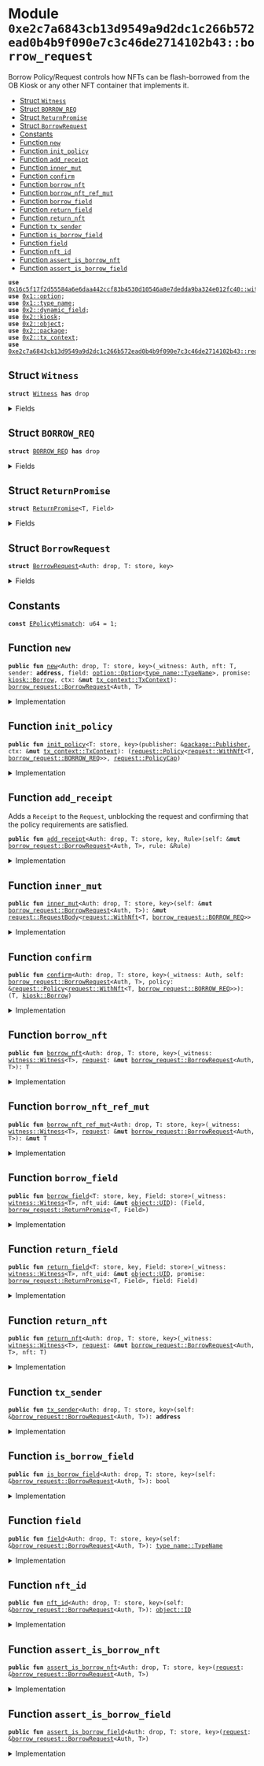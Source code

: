 
<a name="0xe2c7a6843cb13d9549a9d2dc1c266b572ead0b4b9f090e7c3c46de2714102b43_borrow_request"></a>

# Module `0xe2c7a6843cb13d9549a9d2dc1c266b572ead0b4b9f090e7c3c46de2714102b43::borrow_request`

Borrow Policy/Request controls how NFTs can be flash-borrowed from the OB Kiosk
or any other NFT container that implements it.


-  [Struct `Witness`](#0xe2c7a6843cb13d9549a9d2dc1c266b572ead0b4b9f090e7c3c46de2714102b43_borrow_request_Witness)
-  [Struct `BORROW_REQ`](#0xe2c7a6843cb13d9549a9d2dc1c266b572ead0b4b9f090e7c3c46de2714102b43_borrow_request_BORROW_REQ)
-  [Struct `ReturnPromise`](#0xe2c7a6843cb13d9549a9d2dc1c266b572ead0b4b9f090e7c3c46de2714102b43_borrow_request_ReturnPromise)
-  [Struct `BorrowRequest`](#0xe2c7a6843cb13d9549a9d2dc1c266b572ead0b4b9f090e7c3c46de2714102b43_borrow_request_BorrowRequest)
-  [Constants](#@Constants_0)
-  [Function `new`](#0xe2c7a6843cb13d9549a9d2dc1c266b572ead0b4b9f090e7c3c46de2714102b43_borrow_request_new)
-  [Function `init_policy`](#0xe2c7a6843cb13d9549a9d2dc1c266b572ead0b4b9f090e7c3c46de2714102b43_borrow_request_init_policy)
-  [Function `add_receipt`](#0xe2c7a6843cb13d9549a9d2dc1c266b572ead0b4b9f090e7c3c46de2714102b43_borrow_request_add_receipt)
-  [Function `inner_mut`](#0xe2c7a6843cb13d9549a9d2dc1c266b572ead0b4b9f090e7c3c46de2714102b43_borrow_request_inner_mut)
-  [Function `confirm`](#0xe2c7a6843cb13d9549a9d2dc1c266b572ead0b4b9f090e7c3c46de2714102b43_borrow_request_confirm)
-  [Function `borrow_nft`](#0xe2c7a6843cb13d9549a9d2dc1c266b572ead0b4b9f090e7c3c46de2714102b43_borrow_request_borrow_nft)
-  [Function `borrow_nft_ref_mut`](#0xe2c7a6843cb13d9549a9d2dc1c266b572ead0b4b9f090e7c3c46de2714102b43_borrow_request_borrow_nft_ref_mut)
-  [Function `borrow_field`](#0xe2c7a6843cb13d9549a9d2dc1c266b572ead0b4b9f090e7c3c46de2714102b43_borrow_request_borrow_field)
-  [Function `return_field`](#0xe2c7a6843cb13d9549a9d2dc1c266b572ead0b4b9f090e7c3c46de2714102b43_borrow_request_return_field)
-  [Function `return_nft`](#0xe2c7a6843cb13d9549a9d2dc1c266b572ead0b4b9f090e7c3c46de2714102b43_borrow_request_return_nft)
-  [Function `tx_sender`](#0xe2c7a6843cb13d9549a9d2dc1c266b572ead0b4b9f090e7c3c46de2714102b43_borrow_request_tx_sender)
-  [Function `is_borrow_field`](#0xe2c7a6843cb13d9549a9d2dc1c266b572ead0b4b9f090e7c3c46de2714102b43_borrow_request_is_borrow_field)
-  [Function `field`](#0xe2c7a6843cb13d9549a9d2dc1c266b572ead0b4b9f090e7c3c46de2714102b43_borrow_request_field)
-  [Function `nft_id`](#0xe2c7a6843cb13d9549a9d2dc1c266b572ead0b4b9f090e7c3c46de2714102b43_borrow_request_nft_id)
-  [Function `assert_is_borrow_nft`](#0xe2c7a6843cb13d9549a9d2dc1c266b572ead0b4b9f090e7c3c46de2714102b43_borrow_request_assert_is_borrow_nft)
-  [Function `assert_is_borrow_field`](#0xe2c7a6843cb13d9549a9d2dc1c266b572ead0b4b9f090e7c3c46de2714102b43_borrow_request_assert_is_borrow_field)


<pre><code><b>use</b> <a href="">0x16c5f17f2d55584a6e6daa442ccf83b4530d10546a8e7dedda9ba324e012fc40::witness</a>;
<b>use</b> <a href="">0x1::option</a>;
<b>use</b> <a href="">0x1::type_name</a>;
<b>use</b> <a href="">0x2::dynamic_field</a>;
<b>use</b> <a href="">0x2::kiosk</a>;
<b>use</b> <a href="">0x2::object</a>;
<b>use</b> <a href="">0x2::package</a>;
<b>use</b> <a href="">0x2::tx_context</a>;
<b>use</b> <a href="request.md#0xe2c7a6843cb13d9549a9d2dc1c266b572ead0b4b9f090e7c3c46de2714102b43_request">0xe2c7a6843cb13d9549a9d2dc1c266b572ead0b4b9f090e7c3c46de2714102b43::request</a>;
</code></pre>



<a name="0xe2c7a6843cb13d9549a9d2dc1c266b572ead0b4b9f090e7c3c46de2714102b43_borrow_request_Witness"></a>

## Struct `Witness`



<pre><code><b>struct</b> <a href="borrow.md#0xe2c7a6843cb13d9549a9d2dc1c266b572ead0b4b9f090e7c3c46de2714102b43_borrow_request_Witness">Witness</a> <b>has</b> drop
</code></pre>



<details>
<summary>Fields</summary>


<dl>
<dt>
<code>dummy_field: bool</code>
</dt>
<dd>

</dd>
</dl>


</details>

<a name="0xe2c7a6843cb13d9549a9d2dc1c266b572ead0b4b9f090e7c3c46de2714102b43_borrow_request_BORROW_REQ"></a>

## Struct `BORROW_REQ`



<pre><code><b>struct</b> <a href="borrow.md#0xe2c7a6843cb13d9549a9d2dc1c266b572ead0b4b9f090e7c3c46de2714102b43_borrow_request_BORROW_REQ">BORROW_REQ</a> <b>has</b> drop
</code></pre>



<details>
<summary>Fields</summary>


<dl>
<dt>
<code>dummy_field: bool</code>
</dt>
<dd>

</dd>
</dl>


</details>

<a name="0xe2c7a6843cb13d9549a9d2dc1c266b572ead0b4b9f090e7c3c46de2714102b43_borrow_request_ReturnPromise"></a>

## Struct `ReturnPromise`



<pre><code><b>struct</b> <a href="borrow.md#0xe2c7a6843cb13d9549a9d2dc1c266b572ead0b4b9f090e7c3c46de2714102b43_borrow_request_ReturnPromise">ReturnPromise</a>&lt;T, Field&gt;
</code></pre>



<details>
<summary>Fields</summary>


<dl>
<dt>
<code>nft_id: <a href="_ID">object::ID</a></code>
</dt>
<dd>

</dd>
</dl>


</details>

<a name="0xe2c7a6843cb13d9549a9d2dc1c266b572ead0b4b9f090e7c3c46de2714102b43_borrow_request_BorrowRequest"></a>

## Struct `BorrowRequest`



<pre><code><b>struct</b> <a href="borrow.md#0xe2c7a6843cb13d9549a9d2dc1c266b572ead0b4b9f090e7c3c46de2714102b43_borrow_request_BorrowRequest">BorrowRequest</a>&lt;Auth: drop, T: store, key&gt;
</code></pre>



<details>
<summary>Fields</summary>


<dl>
<dt>
<code>nft_id: <a href="_ID">object::ID</a></code>
</dt>
<dd>

</dd>
<dt>
<code>nft: <a href="_Option">option::Option</a>&lt;T&gt;</code>
</dt>
<dd>

</dd>
<dt>
<code>sender: <b>address</b></code>
</dt>
<dd>

</dd>
<dt>
<code>field: <a href="_Option">option::Option</a>&lt;<a href="_TypeName">type_name::TypeName</a>&gt;</code>
</dt>
<dd>

</dd>
<dt>
<code>promise: <a href="_Borrow">kiosk::Borrow</a></code>
</dt>
<dd>

</dd>
<dt>
<code>inner: <a href="request.md#0xe2c7a6843cb13d9549a9d2dc1c266b572ead0b4b9f090e7c3c46de2714102b43_request_RequestBody">request::RequestBody</a>&lt;<a href="request.md#0xe2c7a6843cb13d9549a9d2dc1c266b572ead0b4b9f090e7c3c46de2714102b43_request_WithNft">request::WithNft</a>&lt;T, <a href="borrow.md#0xe2c7a6843cb13d9549a9d2dc1c266b572ead0b4b9f090e7c3c46de2714102b43_borrow_request_BORROW_REQ">borrow_request::BORROW_REQ</a>&gt;&gt;</code>
</dt>
<dd>

</dd>
</dl>


</details>

<a name="@Constants_0"></a>

## Constants


<a name="0xe2c7a6843cb13d9549a9d2dc1c266b572ead0b4b9f090e7c3c46de2714102b43_borrow_request_EPolicyMismatch"></a>



<pre><code><b>const</b> <a href="borrow.md#0xe2c7a6843cb13d9549a9d2dc1c266b572ead0b4b9f090e7c3c46de2714102b43_borrow_request_EPolicyMismatch">EPolicyMismatch</a>: u64 = 1;
</code></pre>



<a name="0xe2c7a6843cb13d9549a9d2dc1c266b572ead0b4b9f090e7c3c46de2714102b43_borrow_request_new"></a>

## Function `new`



<pre><code><b>public</b> <b>fun</b> <a href="borrow.md#0xe2c7a6843cb13d9549a9d2dc1c266b572ead0b4b9f090e7c3c46de2714102b43_borrow_request_new">new</a>&lt;Auth: drop, T: store, key&gt;(_witness: Auth, nft: T, sender: <b>address</b>, field: <a href="_Option">option::Option</a>&lt;<a href="_TypeName">type_name::TypeName</a>&gt;, promise: <a href="_Borrow">kiosk::Borrow</a>, ctx: &<b>mut</b> <a href="_TxContext">tx_context::TxContext</a>): <a href="borrow.md#0xe2c7a6843cb13d9549a9d2dc1c266b572ead0b4b9f090e7c3c46de2714102b43_borrow_request_BorrowRequest">borrow_request::BorrowRequest</a>&lt;Auth, T&gt;
</code></pre>



<details>
<summary>Implementation</summary>


<pre><code><b>public</b> <b>fun</b> <a href="borrow.md#0xe2c7a6843cb13d9549a9d2dc1c266b572ead0b4b9f090e7c3c46de2714102b43_borrow_request_new">new</a>&lt;Auth: drop, T: key + store&gt;(
    _witness: Auth,
    nft: T,
    sender: <b>address</b>,
    field: Option&lt;TypeName&gt;,
    promise: Borrow,
    ctx: &<b>mut</b> TxContext,
): <a href="borrow.md#0xe2c7a6843cb13d9549a9d2dc1c266b572ead0b4b9f090e7c3c46de2714102b43_borrow_request_BorrowRequest">BorrowRequest</a>&lt;Auth, T&gt; {
    <b>let</b> nft_id = <a href="_id">object::id</a>(&nft);

    <a href="borrow.md#0xe2c7a6843cb13d9549a9d2dc1c266b572ead0b4b9f090e7c3c46de2714102b43_borrow_request_BorrowRequest">BorrowRequest</a>&lt;Auth, T&gt; {
        nft_id,
        nft: some(nft),
        sender,
        field,
        promise,
        inner: <a href="request.md#0xe2c7a6843cb13d9549a9d2dc1c266b572ead0b4b9f090e7c3c46de2714102b43_request_new">request::new</a>(ctx),
    }
}
</code></pre>



</details>

<a name="0xe2c7a6843cb13d9549a9d2dc1c266b572ead0b4b9f090e7c3c46de2714102b43_borrow_request_init_policy"></a>

## Function `init_policy`



<pre><code><b>public</b> <b>fun</b> <a href="borrow.md#0xe2c7a6843cb13d9549a9d2dc1c266b572ead0b4b9f090e7c3c46de2714102b43_borrow_request_init_policy">init_policy</a>&lt;T: store, key&gt;(publisher: &<a href="_Publisher">package::Publisher</a>, ctx: &<b>mut</b> <a href="_TxContext">tx_context::TxContext</a>): (<a href="request.md#0xe2c7a6843cb13d9549a9d2dc1c266b572ead0b4b9f090e7c3c46de2714102b43_request_Policy">request::Policy</a>&lt;<a href="request.md#0xe2c7a6843cb13d9549a9d2dc1c266b572ead0b4b9f090e7c3c46de2714102b43_request_WithNft">request::WithNft</a>&lt;T, <a href="borrow.md#0xe2c7a6843cb13d9549a9d2dc1c266b572ead0b4b9f090e7c3c46de2714102b43_borrow_request_BORROW_REQ">borrow_request::BORROW_REQ</a>&gt;&gt;, <a href="request.md#0xe2c7a6843cb13d9549a9d2dc1c266b572ead0b4b9f090e7c3c46de2714102b43_request_PolicyCap">request::PolicyCap</a>)
</code></pre>



<details>
<summary>Implementation</summary>


<pre><code><b>public</b> <b>fun</b> <a href="borrow.md#0xe2c7a6843cb13d9549a9d2dc1c266b572ead0b4b9f090e7c3c46de2714102b43_borrow_request_init_policy">init_policy</a>&lt;T: key + store&gt;(publisher: &Publisher, ctx: &<b>mut</b> TxContext): (Policy&lt;WithNft&lt;T, <a href="borrow.md#0xe2c7a6843cb13d9549a9d2dc1c266b572ead0b4b9f090e7c3c46de2714102b43_borrow_request_BORROW_REQ">BORROW_REQ</a>&gt;&gt;, PolicyCap) {
    <a href="request.md#0xe2c7a6843cb13d9549a9d2dc1c266b572ead0b4b9f090e7c3c46de2714102b43_request_new_policy_with_type">request::new_policy_with_type</a>(<a href="borrow.md#0xe2c7a6843cb13d9549a9d2dc1c266b572ead0b4b9f090e7c3c46de2714102b43_borrow_request_BORROW_REQ">BORROW_REQ</a> {}, publisher, ctx)
}
</code></pre>



</details>

<a name="0xe2c7a6843cb13d9549a9d2dc1c266b572ead0b4b9f090e7c3c46de2714102b43_borrow_request_add_receipt"></a>

## Function `add_receipt`

Adds a <code>Receipt</code> to the <code>Request</code>, unblocking the request and
confirming that the policy requirements are satisfied.


<pre><code><b>public</b> <b>fun</b> <a href="borrow.md#0xe2c7a6843cb13d9549a9d2dc1c266b572ead0b4b9f090e7c3c46de2714102b43_borrow_request_add_receipt">add_receipt</a>&lt;Auth: drop, T: store, key, Rule&gt;(self: &<b>mut</b> <a href="borrow.md#0xe2c7a6843cb13d9549a9d2dc1c266b572ead0b4b9f090e7c3c46de2714102b43_borrow_request_BorrowRequest">borrow_request::BorrowRequest</a>&lt;Auth, T&gt;, rule: &Rule)
</code></pre>



<details>
<summary>Implementation</summary>


<pre><code><b>public</b> <b>fun</b> <a href="borrow.md#0xe2c7a6843cb13d9549a9d2dc1c266b572ead0b4b9f090e7c3c46de2714102b43_borrow_request_add_receipt">add_receipt</a>&lt;Auth: drop, T: key + store, Rule&gt;(self: &<b>mut</b> <a href="borrow.md#0xe2c7a6843cb13d9549a9d2dc1c266b572ead0b4b9f090e7c3c46de2714102b43_borrow_request_BorrowRequest">BorrowRequest</a>&lt;Auth, T&gt;, rule: &Rule) {
    <a href="request.md#0xe2c7a6843cb13d9549a9d2dc1c266b572ead0b4b9f090e7c3c46de2714102b43_request_add_receipt">request::add_receipt</a>(&<b>mut</b> self.inner, rule);
}
</code></pre>



</details>

<a name="0xe2c7a6843cb13d9549a9d2dc1c266b572ead0b4b9f090e7c3c46de2714102b43_borrow_request_inner_mut"></a>

## Function `inner_mut`



<pre><code><b>public</b> <b>fun</b> <a href="borrow.md#0xe2c7a6843cb13d9549a9d2dc1c266b572ead0b4b9f090e7c3c46de2714102b43_borrow_request_inner_mut">inner_mut</a>&lt;Auth: drop, T: store, key&gt;(self: &<b>mut</b> <a href="borrow.md#0xe2c7a6843cb13d9549a9d2dc1c266b572ead0b4b9f090e7c3c46de2714102b43_borrow_request_BorrowRequest">borrow_request::BorrowRequest</a>&lt;Auth, T&gt;): &<b>mut</b> <a href="request.md#0xe2c7a6843cb13d9549a9d2dc1c266b572ead0b4b9f090e7c3c46de2714102b43_request_RequestBody">request::RequestBody</a>&lt;<a href="request.md#0xe2c7a6843cb13d9549a9d2dc1c266b572ead0b4b9f090e7c3c46de2714102b43_request_WithNft">request::WithNft</a>&lt;T, <a href="borrow.md#0xe2c7a6843cb13d9549a9d2dc1c266b572ead0b4b9f090e7c3c46de2714102b43_borrow_request_BORROW_REQ">borrow_request::BORROW_REQ</a>&gt;&gt;
</code></pre>



<details>
<summary>Implementation</summary>


<pre><code><b>public</b> <b>fun</b> <a href="borrow.md#0xe2c7a6843cb13d9549a9d2dc1c266b572ead0b4b9f090e7c3c46de2714102b43_borrow_request_inner_mut">inner_mut</a>&lt;Auth: drop, T: key + store&gt;(
    self: &<b>mut</b> <a href="borrow.md#0xe2c7a6843cb13d9549a9d2dc1c266b572ead0b4b9f090e7c3c46de2714102b43_borrow_request_BorrowRequest">BorrowRequest</a>&lt;Auth, T&gt;
): &<b>mut</b> RequestBody&lt;WithNft&lt;T, <a href="borrow.md#0xe2c7a6843cb13d9549a9d2dc1c266b572ead0b4b9f090e7c3c46de2714102b43_borrow_request_BORROW_REQ">BORROW_REQ</a>&gt;&gt; { &<b>mut</b> self.inner }
</code></pre>



</details>

<a name="0xe2c7a6843cb13d9549a9d2dc1c266b572ead0b4b9f090e7c3c46de2714102b43_borrow_request_confirm"></a>

## Function `confirm`



<pre><code><b>public</b> <b>fun</b> <a href="borrow.md#0xe2c7a6843cb13d9549a9d2dc1c266b572ead0b4b9f090e7c3c46de2714102b43_borrow_request_confirm">confirm</a>&lt;Auth: drop, T: store, key&gt;(_witness: Auth, self: <a href="borrow.md#0xe2c7a6843cb13d9549a9d2dc1c266b572ead0b4b9f090e7c3c46de2714102b43_borrow_request_BorrowRequest">borrow_request::BorrowRequest</a>&lt;Auth, T&gt;, policy: &<a href="request.md#0xe2c7a6843cb13d9549a9d2dc1c266b572ead0b4b9f090e7c3c46de2714102b43_request_Policy">request::Policy</a>&lt;<a href="request.md#0xe2c7a6843cb13d9549a9d2dc1c266b572ead0b4b9f090e7c3c46de2714102b43_request_WithNft">request::WithNft</a>&lt;T, <a href="borrow.md#0xe2c7a6843cb13d9549a9d2dc1c266b572ead0b4b9f090e7c3c46de2714102b43_borrow_request_BORROW_REQ">borrow_request::BORROW_REQ</a>&gt;&gt;): (T, <a href="_Borrow">kiosk::Borrow</a>)
</code></pre>



<details>
<summary>Implementation</summary>


<pre><code><b>public</b> <b>fun</b> <a href="borrow.md#0xe2c7a6843cb13d9549a9d2dc1c266b572ead0b4b9f090e7c3c46de2714102b43_borrow_request_confirm">confirm</a>&lt;Auth: drop, T: key + store&gt;(
    _witness: Auth, self: <a href="borrow.md#0xe2c7a6843cb13d9549a9d2dc1c266b572ead0b4b9f090e7c3c46de2714102b43_borrow_request_BorrowRequest">BorrowRequest</a>&lt;Auth, T&gt;, policy: &Policy&lt;WithNft&lt;T, <a href="borrow.md#0xe2c7a6843cb13d9549a9d2dc1c266b572ead0b4b9f090e7c3c46de2714102b43_borrow_request_BORROW_REQ">BORROW_REQ</a>&gt;&gt;
): (T, Borrow) {
    <b>assert</b>!(<a href="_is_some">option::is_some</a>(&self.nft), 0);

    <b>let</b> <a href="borrow.md#0xe2c7a6843cb13d9549a9d2dc1c266b572ead0b4b9f090e7c3c46de2714102b43_borrow_request_BorrowRequest">BorrowRequest</a> {
        nft_id: _,
        nft,
        sender: _,
        field: _,
        promise,
        inner,
    } = self;


    // TODO: Right now there are no guarantees that the Field was not removed,
    // it relies on faithful implementation on behalf of the creator, this is not
    // ideal we would ideally have a bulletproof here.

    <a href="request.md#0xe2c7a6843cb13d9549a9d2dc1c266b572ead0b4b9f090e7c3c46de2714102b43_request_confirm">request::confirm</a>(inner, policy);
    (<a href="_destroy_some">option::destroy_some</a>(nft), promise)
}
</code></pre>



</details>

<a name="0xe2c7a6843cb13d9549a9d2dc1c266b572ead0b4b9f090e7c3c46de2714102b43_borrow_request_borrow_nft"></a>

## Function `borrow_nft`



<pre><code><b>public</b> <b>fun</b> <a href="borrow.md#0xe2c7a6843cb13d9549a9d2dc1c266b572ead0b4b9f090e7c3c46de2714102b43_borrow_request_borrow_nft">borrow_nft</a>&lt;Auth: drop, T: store, key&gt;(_witness: <a href="_Witness">witness::Witness</a>&lt;T&gt;, <a href="request.md#0xe2c7a6843cb13d9549a9d2dc1c266b572ead0b4b9f090e7c3c46de2714102b43_request">request</a>: &<b>mut</b> <a href="borrow.md#0xe2c7a6843cb13d9549a9d2dc1c266b572ead0b4b9f090e7c3c46de2714102b43_borrow_request_BorrowRequest">borrow_request::BorrowRequest</a>&lt;Auth, T&gt;): T
</code></pre>



<details>
<summary>Implementation</summary>


<pre><code><b>public</b> <b>fun</b> <a href="borrow.md#0xe2c7a6843cb13d9549a9d2dc1c266b572ead0b4b9f090e7c3c46de2714102b43_borrow_request_borrow_nft">borrow_nft</a>&lt;Auth: drop, T: key + store&gt;(
    // Creator <a href="borrow.md#0xe2c7a6843cb13d9549a9d2dc1c266b572ead0b4b9f090e7c3c46de2714102b43_borrow_request_Witness">Witness</a>: Only the creator's contract should have
    // the ability <b>to</b> operate on the inner <a href="">object</a> extract a field
    _witness: DelegatedWitness&lt;T&gt;,
    <a href="request.md#0xe2c7a6843cb13d9549a9d2dc1c266b572ead0b4b9f090e7c3c46de2714102b43_request">request</a>: &<b>mut</b> <a href="borrow.md#0xe2c7a6843cb13d9549a9d2dc1c266b572ead0b4b9f090e7c3c46de2714102b43_borrow_request_BorrowRequest">BorrowRequest</a>&lt;Auth, T&gt;,
): T {
    <b>assert</b>!(<a href="_is_none">option::is_none</a>(&<a href="request.md#0xe2c7a6843cb13d9549a9d2dc1c266b572ead0b4b9f090e7c3c46de2714102b43_request">request</a>.field), 0);
    <a href="_extract">option::extract</a>(&<b>mut</b> <a href="request.md#0xe2c7a6843cb13d9549a9d2dc1c266b572ead0b4b9f090e7c3c46de2714102b43_request">request</a>.nft)
}
</code></pre>



</details>

<a name="0xe2c7a6843cb13d9549a9d2dc1c266b572ead0b4b9f090e7c3c46de2714102b43_borrow_request_borrow_nft_ref_mut"></a>

## Function `borrow_nft_ref_mut`



<pre><code><b>public</b> <b>fun</b> <a href="borrow.md#0xe2c7a6843cb13d9549a9d2dc1c266b572ead0b4b9f090e7c3c46de2714102b43_borrow_request_borrow_nft_ref_mut">borrow_nft_ref_mut</a>&lt;Auth: drop, T: store, key&gt;(_witness: <a href="_Witness">witness::Witness</a>&lt;T&gt;, <a href="request.md#0xe2c7a6843cb13d9549a9d2dc1c266b572ead0b4b9f090e7c3c46de2714102b43_request">request</a>: &<b>mut</b> <a href="borrow.md#0xe2c7a6843cb13d9549a9d2dc1c266b572ead0b4b9f090e7c3c46de2714102b43_borrow_request_BorrowRequest">borrow_request::BorrowRequest</a>&lt;Auth, T&gt;): &<b>mut</b> T
</code></pre>



<details>
<summary>Implementation</summary>


<pre><code><b>public</b> <b>fun</b> <a href="borrow.md#0xe2c7a6843cb13d9549a9d2dc1c266b572ead0b4b9f090e7c3c46de2714102b43_borrow_request_borrow_nft_ref_mut">borrow_nft_ref_mut</a>&lt;Auth: drop, T: key + store&gt;(
    // Creator <a href="borrow.md#0xe2c7a6843cb13d9549a9d2dc1c266b572ead0b4b9f090e7c3c46de2714102b43_borrow_request_Witness">Witness</a>: Only the creator's contract should have
    // the ability <b>to</b> operate on the inner <a href="">object</a> extract a field
    _witness: DelegatedWitness&lt;T&gt;,
    <a href="request.md#0xe2c7a6843cb13d9549a9d2dc1c266b572ead0b4b9f090e7c3c46de2714102b43_request">request</a>: &<b>mut</b> <a href="borrow.md#0xe2c7a6843cb13d9549a9d2dc1c266b572ead0b4b9f090e7c3c46de2714102b43_borrow_request_BorrowRequest">BorrowRequest</a>&lt;Auth, T&gt;,
): &<b>mut</b> T {
    <a href="_borrow_mut">option::borrow_mut</a>(&<b>mut</b> <a href="request.md#0xe2c7a6843cb13d9549a9d2dc1c266b572ead0b4b9f090e7c3c46de2714102b43_request">request</a>.nft)
}
</code></pre>



</details>

<a name="0xe2c7a6843cb13d9549a9d2dc1c266b572ead0b4b9f090e7c3c46de2714102b43_borrow_request_borrow_field"></a>

## Function `borrow_field`



<pre><code><b>public</b> <b>fun</b> <a href="borrow.md#0xe2c7a6843cb13d9549a9d2dc1c266b572ead0b4b9f090e7c3c46de2714102b43_borrow_request_borrow_field">borrow_field</a>&lt;T: store, key, Field: store&gt;(_witness: <a href="_Witness">witness::Witness</a>&lt;T&gt;, nft_uid: &<b>mut</b> <a href="_UID">object::UID</a>): (Field, <a href="borrow.md#0xe2c7a6843cb13d9549a9d2dc1c266b572ead0b4b9f090e7c3c46de2714102b43_borrow_request_ReturnPromise">borrow_request::ReturnPromise</a>&lt;T, Field&gt;)
</code></pre>



<details>
<summary>Implementation</summary>


<pre><code><b>public</b> <b>fun</b> <a href="borrow.md#0xe2c7a6843cb13d9549a9d2dc1c266b572ead0b4b9f090e7c3c46de2714102b43_borrow_request_borrow_field">borrow_field</a>&lt;T: key + store, Field: store&gt;(
    _witness: DelegatedWitness&lt;T&gt;,
    nft_uid: &<b>mut</b> UID,
): (Field, <a href="borrow.md#0xe2c7a6843cb13d9549a9d2dc1c266b572ead0b4b9f090e7c3c46de2714102b43_borrow_request_ReturnPromise">ReturnPromise</a>&lt;T, Field&gt;) {
    <b>let</b> nft_id = <a href="_uid_to_inner">object::uid_to_inner</a>(nft_uid);

    <b>let</b> field: Field = df::remove(nft_uid, <a href="_get">type_name::get</a>&lt;Field&gt;());

    (field, <a href="borrow.md#0xe2c7a6843cb13d9549a9d2dc1c266b572ead0b4b9f090e7c3c46de2714102b43_borrow_request_ReturnPromise">ReturnPromise</a> { nft_id })
}
</code></pre>



</details>

<a name="0xe2c7a6843cb13d9549a9d2dc1c266b572ead0b4b9f090e7c3c46de2714102b43_borrow_request_return_field"></a>

## Function `return_field`



<pre><code><b>public</b> <b>fun</b> <a href="borrow.md#0xe2c7a6843cb13d9549a9d2dc1c266b572ead0b4b9f090e7c3c46de2714102b43_borrow_request_return_field">return_field</a>&lt;T: store, key, Field: store&gt;(_witness: <a href="_Witness">witness::Witness</a>&lt;T&gt;, nft_uid: &<b>mut</b> <a href="_UID">object::UID</a>, promise: <a href="borrow.md#0xe2c7a6843cb13d9549a9d2dc1c266b572ead0b4b9f090e7c3c46de2714102b43_borrow_request_ReturnPromise">borrow_request::ReturnPromise</a>&lt;T, Field&gt;, field: Field)
</code></pre>



<details>
<summary>Implementation</summary>


<pre><code><b>public</b> <b>fun</b> <a href="borrow.md#0xe2c7a6843cb13d9549a9d2dc1c266b572ead0b4b9f090e7c3c46de2714102b43_borrow_request_return_field">return_field</a>&lt;T: key + store, Field: store&gt;(
    _witness: DelegatedWitness&lt;T&gt;,
    nft_uid: &<b>mut</b> UID,
    promise: <a href="borrow.md#0xe2c7a6843cb13d9549a9d2dc1c266b572ead0b4b9f090e7c3c46de2714102b43_borrow_request_ReturnPromise">ReturnPromise</a>&lt;T, Field&gt;,
    field: Field,
) {
    // No need <b>to</b> call the following assertion, we will confirm that the field
    // is present before resolving the <a href="borrow.md#0xe2c7a6843cb13d9549a9d2dc1c266b572ead0b4b9f090e7c3c46de2714102b43_borrow_request_BorrowRequest">BorrowRequest</a>
    // <b>assert</b>!(<a href="request.md#0xe2c7a6843cb13d9549a9d2dc1c266b572ead0b4b9f090e7c3c46de2714102b43_request">request</a>.is_returned == <b>false</b>, 0);
    <b>assert</b>!(<a href="_uid_to_inner">object::uid_to_inner</a>(nft_uid) == promise.nft_id, 0);
    df::add(nft_uid, <a href="_get">type_name::get</a>&lt;Field&gt;(), field);

    <b>let</b> <a href="borrow.md#0xe2c7a6843cb13d9549a9d2dc1c266b572ead0b4b9f090e7c3c46de2714102b43_borrow_request_ReturnPromise">ReturnPromise</a> { nft_id: _ } = promise;

}
</code></pre>



</details>

<a name="0xe2c7a6843cb13d9549a9d2dc1c266b572ead0b4b9f090e7c3c46de2714102b43_borrow_request_return_nft"></a>

## Function `return_nft`



<pre><code><b>public</b> <b>fun</b> <a href="borrow.md#0xe2c7a6843cb13d9549a9d2dc1c266b572ead0b4b9f090e7c3c46de2714102b43_borrow_request_return_nft">return_nft</a>&lt;Auth: drop, T: store, key&gt;(_witness: <a href="_Witness">witness::Witness</a>&lt;T&gt;, <a href="request.md#0xe2c7a6843cb13d9549a9d2dc1c266b572ead0b4b9f090e7c3c46de2714102b43_request">request</a>: &<b>mut</b> <a href="borrow.md#0xe2c7a6843cb13d9549a9d2dc1c266b572ead0b4b9f090e7c3c46de2714102b43_borrow_request_BorrowRequest">borrow_request::BorrowRequest</a>&lt;Auth, T&gt;, nft: T)
</code></pre>



<details>
<summary>Implementation</summary>


<pre><code><b>public</b> <b>fun</b> <a href="borrow.md#0xe2c7a6843cb13d9549a9d2dc1c266b572ead0b4b9f090e7c3c46de2714102b43_borrow_request_return_nft">return_nft</a>&lt;Auth: drop, T: key + store&gt;(
    _witness: DelegatedWitness&lt;T&gt;,
    <a href="request.md#0xe2c7a6843cb13d9549a9d2dc1c266b572ead0b4b9f090e7c3c46de2714102b43_request">request</a>: &<b>mut</b> <a href="borrow.md#0xe2c7a6843cb13d9549a9d2dc1c266b572ead0b4b9f090e7c3c46de2714102b43_borrow_request_BorrowRequest">BorrowRequest</a>&lt;Auth, T&gt;,
    nft: T,
) {
    <b>assert</b>!(<a href="_id">object::id</a>(&nft) == <a href="request.md#0xe2c7a6843cb13d9549a9d2dc1c266b572ead0b4b9f090e7c3c46de2714102b43_request">request</a>.nft_id, 0);
    <a href="_fill">option::fill</a>(&<b>mut</b> <a href="request.md#0xe2c7a6843cb13d9549a9d2dc1c266b572ead0b4b9f090e7c3c46de2714102b43_request">request</a>.nft, nft);
}
</code></pre>



</details>

<a name="0xe2c7a6843cb13d9549a9d2dc1c266b572ead0b4b9f090e7c3c46de2714102b43_borrow_request_tx_sender"></a>

## Function `tx_sender`



<pre><code><b>public</b> <b>fun</b> <a href="borrow.md#0xe2c7a6843cb13d9549a9d2dc1c266b572ead0b4b9f090e7c3c46de2714102b43_borrow_request_tx_sender">tx_sender</a>&lt;Auth: drop, T: store, key&gt;(self: &<a href="borrow.md#0xe2c7a6843cb13d9549a9d2dc1c266b572ead0b4b9f090e7c3c46de2714102b43_borrow_request_BorrowRequest">borrow_request::BorrowRequest</a>&lt;Auth, T&gt;): <b>address</b>
</code></pre>



<details>
<summary>Implementation</summary>


<pre><code><b>public</b> <b>fun</b> <a href="borrow.md#0xe2c7a6843cb13d9549a9d2dc1c266b572ead0b4b9f090e7c3c46de2714102b43_borrow_request_tx_sender">tx_sender</a>&lt;Auth: drop, T: key + store&gt;(self: &<a href="borrow.md#0xe2c7a6843cb13d9549a9d2dc1c266b572ead0b4b9f090e7c3c46de2714102b43_borrow_request_BorrowRequest">BorrowRequest</a>&lt;Auth, T&gt;): <b>address</b> { self.sender }
</code></pre>



</details>

<a name="0xe2c7a6843cb13d9549a9d2dc1c266b572ead0b4b9f090e7c3c46de2714102b43_borrow_request_is_borrow_field"></a>

## Function `is_borrow_field`



<pre><code><b>public</b> <b>fun</b> <a href="borrow.md#0xe2c7a6843cb13d9549a9d2dc1c266b572ead0b4b9f090e7c3c46de2714102b43_borrow_request_is_borrow_field">is_borrow_field</a>&lt;Auth: drop, T: store, key&gt;(self: &<a href="borrow.md#0xe2c7a6843cb13d9549a9d2dc1c266b572ead0b4b9f090e7c3c46de2714102b43_borrow_request_BorrowRequest">borrow_request::BorrowRequest</a>&lt;Auth, T&gt;): bool
</code></pre>



<details>
<summary>Implementation</summary>


<pre><code><b>public</b> <b>fun</b> <a href="borrow.md#0xe2c7a6843cb13d9549a9d2dc1c266b572ead0b4b9f090e7c3c46de2714102b43_borrow_request_is_borrow_field">is_borrow_field</a>&lt;Auth: drop, T: key + store&gt;(self: &<a href="borrow.md#0xe2c7a6843cb13d9549a9d2dc1c266b572ead0b4b9f090e7c3c46de2714102b43_borrow_request_BorrowRequest">BorrowRequest</a>&lt;Auth, T&gt;): bool {
    <a href="_is_some">option::is_some</a>(&self.field)
}
</code></pre>



</details>

<a name="0xe2c7a6843cb13d9549a9d2dc1c266b572ead0b4b9f090e7c3c46de2714102b43_borrow_request_field"></a>

## Function `field`



<pre><code><b>public</b> <b>fun</b> <a href="borrow.md#0xe2c7a6843cb13d9549a9d2dc1c266b572ead0b4b9f090e7c3c46de2714102b43_borrow_request_field">field</a>&lt;Auth: drop, T: store, key&gt;(self: &<a href="borrow.md#0xe2c7a6843cb13d9549a9d2dc1c266b572ead0b4b9f090e7c3c46de2714102b43_borrow_request_BorrowRequest">borrow_request::BorrowRequest</a>&lt;Auth, T&gt;): <a href="_TypeName">type_name::TypeName</a>
</code></pre>



<details>
<summary>Implementation</summary>


<pre><code><b>public</b> <b>fun</b> <a href="borrow.md#0xe2c7a6843cb13d9549a9d2dc1c266b572ead0b4b9f090e7c3c46de2714102b43_borrow_request_field">field</a>&lt;Auth: drop, T: key + store&gt;(self: &<a href="borrow.md#0xe2c7a6843cb13d9549a9d2dc1c266b572ead0b4b9f090e7c3c46de2714102b43_borrow_request_BorrowRequest">BorrowRequest</a>&lt;Auth, T&gt;): TypeName {
    *<a href="_borrow">option::borrow</a>(&self.field)
}
</code></pre>



</details>

<a name="0xe2c7a6843cb13d9549a9d2dc1c266b572ead0b4b9f090e7c3c46de2714102b43_borrow_request_nft_id"></a>

## Function `nft_id`



<pre><code><b>public</b> <b>fun</b> <a href="borrow.md#0xe2c7a6843cb13d9549a9d2dc1c266b572ead0b4b9f090e7c3c46de2714102b43_borrow_request_nft_id">nft_id</a>&lt;Auth: drop, T: store, key&gt;(self: &<a href="borrow.md#0xe2c7a6843cb13d9549a9d2dc1c266b572ead0b4b9f090e7c3c46de2714102b43_borrow_request_BorrowRequest">borrow_request::BorrowRequest</a>&lt;Auth, T&gt;): <a href="_ID">object::ID</a>
</code></pre>



<details>
<summary>Implementation</summary>


<pre><code><b>public</b> <b>fun</b> <a href="borrow.md#0xe2c7a6843cb13d9549a9d2dc1c266b572ead0b4b9f090e7c3c46de2714102b43_borrow_request_nft_id">nft_id</a>&lt;Auth: drop, T: key + store&gt;(self: &<a href="borrow.md#0xe2c7a6843cb13d9549a9d2dc1c266b572ead0b4b9f090e7c3c46de2714102b43_borrow_request_BorrowRequest">BorrowRequest</a>&lt;Auth, T&gt;): ID {
    <a href="_id">object::id</a>(<a href="_borrow">option::borrow</a>(&self.nft))
}
</code></pre>



</details>

<a name="0xe2c7a6843cb13d9549a9d2dc1c266b572ead0b4b9f090e7c3c46de2714102b43_borrow_request_assert_is_borrow_nft"></a>

## Function `assert_is_borrow_nft`



<pre><code><b>public</b> <b>fun</b> <a href="borrow.md#0xe2c7a6843cb13d9549a9d2dc1c266b572ead0b4b9f090e7c3c46de2714102b43_borrow_request_assert_is_borrow_nft">assert_is_borrow_nft</a>&lt;Auth: drop, T: store, key&gt;(<a href="request.md#0xe2c7a6843cb13d9549a9d2dc1c266b572ead0b4b9f090e7c3c46de2714102b43_request">request</a>: &<a href="borrow.md#0xe2c7a6843cb13d9549a9d2dc1c266b572ead0b4b9f090e7c3c46de2714102b43_borrow_request_BorrowRequest">borrow_request::BorrowRequest</a>&lt;Auth, T&gt;)
</code></pre>



<details>
<summary>Implementation</summary>


<pre><code><b>public</b> <b>fun</b> <a href="borrow.md#0xe2c7a6843cb13d9549a9d2dc1c266b572ead0b4b9f090e7c3c46de2714102b43_borrow_request_assert_is_borrow_nft">assert_is_borrow_nft</a>&lt;Auth: drop, T: key + store&gt;(<a href="request.md#0xe2c7a6843cb13d9549a9d2dc1c266b572ead0b4b9f090e7c3c46de2714102b43_request">request</a>: &<a href="borrow.md#0xe2c7a6843cb13d9549a9d2dc1c266b572ead0b4b9f090e7c3c46de2714102b43_borrow_request_BorrowRequest">BorrowRequest</a>&lt;Auth, T&gt;) {
    <b>assert</b>!(<a href="_is_none">option::is_none</a>(&<a href="request.md#0xe2c7a6843cb13d9549a9d2dc1c266b572ead0b4b9f090e7c3c46de2714102b43_request">request</a>.field), 0);
}
</code></pre>



</details>

<a name="0xe2c7a6843cb13d9549a9d2dc1c266b572ead0b4b9f090e7c3c46de2714102b43_borrow_request_assert_is_borrow_field"></a>

## Function `assert_is_borrow_field`



<pre><code><b>public</b> <b>fun</b> <a href="borrow.md#0xe2c7a6843cb13d9549a9d2dc1c266b572ead0b4b9f090e7c3c46de2714102b43_borrow_request_assert_is_borrow_field">assert_is_borrow_field</a>&lt;Auth: drop, T: store, key&gt;(<a href="request.md#0xe2c7a6843cb13d9549a9d2dc1c266b572ead0b4b9f090e7c3c46de2714102b43_request">request</a>: &<a href="borrow.md#0xe2c7a6843cb13d9549a9d2dc1c266b572ead0b4b9f090e7c3c46de2714102b43_borrow_request_BorrowRequest">borrow_request::BorrowRequest</a>&lt;Auth, T&gt;)
</code></pre>



<details>
<summary>Implementation</summary>


<pre><code><b>public</b> <b>fun</b> <a href="borrow.md#0xe2c7a6843cb13d9549a9d2dc1c266b572ead0b4b9f090e7c3c46de2714102b43_borrow_request_assert_is_borrow_field">assert_is_borrow_field</a>&lt;Auth: drop, T: key + store&gt;(<a href="request.md#0xe2c7a6843cb13d9549a9d2dc1c266b572ead0b4b9f090e7c3c46de2714102b43_request">request</a>: &<a href="borrow.md#0xe2c7a6843cb13d9549a9d2dc1c266b572ead0b4b9f090e7c3c46de2714102b43_borrow_request_BorrowRequest">BorrowRequest</a>&lt;Auth, T&gt;) {
    <b>assert</b>!(<a href="_is_some">option::is_some</a>(&<a href="request.md#0xe2c7a6843cb13d9549a9d2dc1c266b572ead0b4b9f090e7c3c46de2714102b43_request">request</a>.field), 0);
}
</code></pre>



</details>

